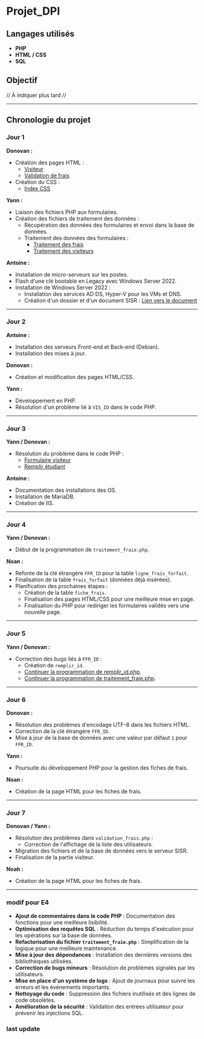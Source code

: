 # Projet_DPI

## Langages utilisés

- **PHP**
- **HTML / CSS**
- **SQL**

## Objectif

// À indiquer plus tard //

---

## Chronologie du projet

### Jour 1

**Donovan :**

- Création des pages HTML :
  - [Visiteur](https://github.com/Skream20/Projet_DPI/blob/main/page_web/web/Visiteur.html)
  - [Validation de frais](https://github.com/Skream20/Projet_DPI/blob/main/page_web/web/validation_frais.html)
- Création du CSS :
  - [Index CSS](https://github.com/Skream20/Projet_DPI/blob/main/page_web/web/index.css)

**Yann :**

- Liaison des fichiers PHP aux formulaires.
- Création des fichiers de traitement des données :
  - Récupération des données des formulaires et envoi dans la base de données.
  - Traitement des données des formulaires :
    - [Traitement des frais](https://github.com/Skream20/Projet_DPI/blob/main/page_web/web/traitement_fraie.php)
    - [Traitement des visiteurs](https://github.com/Skream20/Projet_DPI/blob/main/page_web/web/formulaire_visiteur.php)

**Antoine :**

- Installation de micro-serveurs sur les postes.
- Flash d'une clé bootable en Legacy avec Windows Server 2022.
- Installation de Windows Server 2022 :
  - Installation des services AD DS, Hyper-V pour les VMs et DNS.
  - Création d'un dossier et d'un document SISR : [Lien vers le document](https://estran.sharepoint.com/:w:/r/sites/DigitalPulseInnovation/_layouts/15/doc2.aspx?action=edit&sourcedoc=%7B40aa7ea0-d7e7-40cf-9547-585a7328d33d%7D&wdOrigin=TEAMS-WEB.teamsSdk.openFilePreview&wdExp=TEAMS-CONTROL&web=1)

---

### Jour 2

**Antoine :**

- Installation des serveurs Front-end et Back-end (Debian).
- Installation des mises à jour.

**Donovan :**

- Création et modification des pages HTML/CSS.

**Yann :**

- Développement en PHP.
- Résolution d'un problème lié à `VIS_ID` dans le code PHP.

---

### Jour 3

**Yann / Donovan :**

- Résolution du problème dans le code PHP :
  - [Formulaire visiteur](https://github.com/Skream20/Projet_DPI/blob/main/page_web/web/formulaire_visiteur.php)
  - [Remplir étudiant](https://github.com/Skream20/Projet_DPI/blob/main/page_web/web/remplirEtudiant.php)

**Antoine :**

- Documentation des installations des OS.
- Installation de MariaDB.
- Création de IIS.

---

### Jour 4

**Yann / Donovan :**

- Début de la programmation de `traitement_fraie.php`.

**Noan :**

- Refonte de la clé étrangère `FFR_ID` pour la table `ligne_frais_forfait`.
- Finalisation de la table `frais_forfait` (données déjà insérées).
- Planification des prochaines étapes :
  - Création de la table `fiche_frais`.
  - Finalisation des pages HTML/CSS pour une meilleure mise en page.
  - Finalisation du PHP pour rediriger les formulaires validés vers une nouvelle page.

---

### Jour 5

**Yann / Donovan :**

- Correction des bugs liés à `FFR_ID` :
  - Création de `remplir_id`.
  - [Continuer la programmation de remplir_id.php](https://github.com/Skream20/Projet_DPI/blob/main/page_web/web/remplir_id.php).
  - [Continuer la programmation de traitement_fraie.php](https://github.com/Skream20/Projet_DPI/blob/main/page_web/web/traitement_fraie.php).

---

### Jour 6

**Donovan :**

- Résolution des problèmes d'encodage UTF-8 dans les fichiers HTML.
- Correction de la clé étrangère `FFR_ID`.
- Mise à jour de la base de données avec une valeur par défaut `1` pour `FFR_ID`.

**Yann :**

- Poursuite du développement PHP pour la gestion des fiches de frais.

**Noan :**

- Création de la page HTML pour les fiches de frais.

---

### Jour 7

**Donovan / Yann :**

- Résolution des problèmes dans `validation_frais.php` :
  - Correction de l'affichage de la liste des utilisateurs.
- Migration des fichiers et de la base de données vers le serveur SISR.
- Finalisation de la partie visiteur.

**Noah :**

- Création de la page HTML pour les fiches de frais.

---
### modif pour E4

- **Ajout de commentaires dans le code PHP** : Documentation des fonctions pour une meilleure lisibilité.
- **Optimisation des requêtes SQL** : Réduction du temps d'exécution pour les opérations sur la base de données.
- **Refactorisation du fichier `traitement_fraie.php`** : Simplification de la logique pour une meilleure maintenance.
- **Mise à jour des dépendances** : Installation des dernières versions des bibliothèques utilisées.
- **Correction de bugs mineurs** : Résolution de problèmes signalés par les utilisateurs.
- **Mise en place d'un système de logs** : Ajout de journaux pour suivre les erreurs et les événements importants.
- **Nettoyage du code** : Suppression des fichiers inutilisés et des lignes de code obsolètes.
- **Amélioration de la sécurité** : Validation des entrées utilisateur pour prévenir les injections SQL.

### last update



